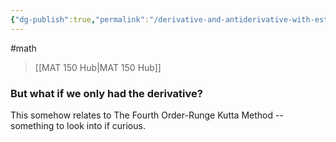 ```yaml
---
{"dg-publish":true,"permalink":"/derivative-and-antiderivative-with-estimated-graphing/","dgHomeLink":true,"dgPassFrontmatter":false}
---
```


#math 
> [[MAT 150 Hub|MAT 150 Hub]]

<style>
.container {font-family: sans-serif; text-align: center;}
.button-wrapper button {z-index: 1;height: 40px; width: 100px; margin: 10px;padding: 5px;}
.excalidraw .App-menu_top .buttonList { display: flex;}
.excalidraw-wrapper { height: 800px; margin: 50px; position: relative;}
:root[dir="ltr"] .excalidraw .layer-ui__wrapper .zen-mode-transition.App-menu_bottom--transition-left {transform: none;}
</style><script src="https://unpkg.com/react@17/umd/react.production.min.js"></script><script src="https://unpkg.com/react-dom@17/umd/react-dom.production.min.js"></script><script type="text/javascript" src="https://unpkg.com/@excalidraw/excalidraw@0.12.0/dist/excalidraw.production.min.js"></script><div id="UDNF_2022-10-17_1025.48.excalidraw.md1"></div><script>(function(){const InitialData={"type":"excalidraw","version":2,"source":"https://excalidraw.com","elements":[{"type":"arrow","version":56,"versionNonce":510229619,"isDeleted":false,"id":"jldbg7-yPCJMRx4LM3eOZ","fillStyle":"hachure","strokeWidth":1,"strokeStyle":"solid","roughness":1,"opacity":100,"angle":0,"x":-268.79998779296875,"y":70.55626678466797,"strokeColor":"#000000","backgroundColor":"transparent","width":0,"height":314.40003967285156,"seed":26373363,"groupIds":[],"strokeSharpness":"round","boundElements":[],"updated":1666027665624,"link":null,"locked":false,"startBinding":null,"endBinding":null,"lastCommittedPoint":null,"startArrowhead":null,"endArrowhead":"arrow","points":[[0,0],[0,-314.40003967285156]]},{"type":"arrow","version":87,"versionNonce":1951463485,"isDeleted":false,"id":"5rzy9eQ_wued45QJrzoyc","fillStyle":"hachure","strokeWidth":1,"strokeStyle":"solid","roughness":1,"opacity":100,"angle":0,"x":-307.1999816894531,"y":32.15624237060547,"strokeColor":"#000000","backgroundColor":"transparent","width":399.9999694824219,"height":0,"seed":1550392701,"groupIds":[],"strokeSharpness":"round","boundElements":[],"updated":1666027665624,"link":null,"locked":false,"startBinding":null,"endBinding":null,"lastCommittedPoint":null,"startArrowhead":null,"endArrowhead":"arrow","points":[[0,0],[399.9999694824219,0]]},{"type":"line","version":449,"versionNonce":1871148563,"isDeleted":false,"id":"n9yD4gahmLax9_xZlBfZm","fillStyle":"hachure","strokeWidth":1,"strokeStyle":"solid","roughness":1,"opacity":100,"angle":0,"x":-272.79998779296875,"y":-34.243751525878906,"strokeColor":"#000000","backgroundColor":"transparent","width":395.20001220703125,"height":141.60000610351562,"seed":1241570579,"groupIds":[],"strokeSharpness":"round","boundElements":[],"updated":1666027665624,"link":null,"locked":false,"startBinding":null,"endBinding":null,"lastCommittedPoint":null,"startArrowhead":null,"endArrowhead":null,"points":[[0,0],[88.79998779296875,-78.4000244140625],[195.20001220703125,-20],[308.79998779296875,-141.60000610351562],[395.20001220703125,-85.60000610351562]]},{"type":"text","version":6,"versionNonce":1197533341,"isDeleted":false,"id":"N1ybeWn4","fillStyle":"hachure","strokeWidth":1,"strokeStyle":"solid","roughness":1,"opacity":100,"angle":0,"x":-319,"y":-290.0437698364258,"strokeColor":"#000000","backgroundColor":"transparent","width":11,"height":25,"seed":503743901,"groupIds":[],"strokeSharpness":"sharp","boundElements":[],"updated":1666027665624,"link":null,"locked":false,"fontSize":20,"fontFamily":1,"text":"y","rawText":"y","baseline":18,"textAlign":"left","verticalAlign":"top","containerId":null,"originalText":"y"},{"type":"arrow","version":223,"versionNonce":167066547,"isDeleted":false,"id":"5Xq37N8Q8NTnqtO-OsjgV","fillStyle":"hachure","strokeWidth":1,"strokeStyle":"solid","roughness":1,"opacity":100,"angle":0,"x":-268.59999084472656,"y":486.9562530517578,"strokeColor":"#c92a2a","backgroundColor":"transparent","width":0,"height":314.40003967285156,"seed":1845964477,"groupIds":[],"strokeSharpness":"round","boundElements":[],"updated":1666027665624,"link":null,"locked":false,"startBinding":null,"endBinding":null,"lastCommittedPoint":null,"startArrowhead":null,"endArrowhead":"arrow","points":[[0,0],[0,-314.40003967285156]]},{"type":"arrow","version":254,"versionNonce":668191997,"isDeleted":false,"id":"RL-73KY_I6FH92Bbnesvn","fillStyle":"hachure","strokeWidth":1,"strokeStyle":"solid","roughness":1,"opacity":100,"angle":0,"x":-306.99998474121094,"y":448.5562286376953,"strokeColor":"#c92a2a","backgroundColor":"transparent","width":399.9999694824219,"height":0,"seed":1012262803,"groupIds":[],"strokeSharpness":"round","boundElements":[],"updated":1666027665624,"link":null,"locked":false,"startBinding":null,"endBinding":null,"lastCommittedPoint":null,"startArrowhead":null,"endArrowhead":"arrow","points":[[0,0],[399.9999694824219,0]]},{"type":"line","version":69,"versionNonce":1428890973,"isDeleted":false,"id":"1QvZ3p6qOI2EslbJbjn_T","fillStyle":"hachure","strokeWidth":1,"strokeStyle":"solid","roughness":1,"opacity":100,"angle":0,"x":-305.92409462355874,"y":-6.4984527019474285,"strokeColor":"#c92a2a","backgroundColor":"transparent","width":81.02809278545874,"height":61.242174017863164,"seed":265777907,"groupIds":[],"strokeSharpness":"round","boundElements":[],"updated":1666027665624,"link":null,"locked":false,"startBinding":null,"endBinding":null,"lastCommittedPoint":null,"startArrowhead":null,"endArrowhead":null,"points":[[0,0],[81.02809278545874,-61.242174017863164]]},{"type":"text","version":6,"versionNonce":1116351219,"isDeleted":false,"id":"uHbJqBZe","fillStyle":"hachure","strokeWidth":1,"strokeStyle":"solid","roughness":1,"opacity":100,"angle":0,"x":-336.0741311161105,"y":143.0245664633785,"strokeColor":"#c92a2a","backgroundColor":"transparent","width":17,"height":25,"seed":1749141459,"groupIds":[],"strokeSharpness":"sharp","boundElements":[],"updated":1666027665624,"link":null,"locked":false,"fontSize":20,"fontFamily":1,"text":"y'","rawText":"y'","baseline":18,"textAlign":"left","verticalAlign":"top","containerId":null,"originalText":"y'"},{"type":"arrow","version":141,"versionNonce":582513085,"isDeleted":false,"id":"3h2lkt_XnhVRqx8Rk78RC","fillStyle":"hachure","strokeWidth":0.5,"strokeStyle":"dashed","roughness":0,"opacity":100,"angle":0,"x":-253.16162061557532,"y":444.80931076330506,"strokeColor":"#c92a2a","backgroundColor":"transparent","width":0,"height":32.97655524038794,"seed":1529712317,"groupIds":[],"strokeSharpness":"round","boundElements":[],"updated":1666027665624,"link":null,"locked":false,"startBinding":null,"endBinding":null,"lastCommittedPoint":null,"startArrowhead":null,"endArrowhead":"bar","points":[[0,0],[0,-32.97655524038794]]},{"type":"arrow","version":46,"versionNonce":211004381,"isDeleted":false,"id":"0DAF1oTJ0G1qW8ugPRzXp","fillStyle":"hachure","strokeWidth":0.5,"strokeStyle":"dashed","roughness":0,"opacity":100,"angle":0,"x":-229.24289245924206,"y":444.80931076330506,"strokeColor":"#c92a2a","backgroundColor":"transparent","width":0,"height":62.184418816994366,"seed":1968934397,"groupIds":[],"strokeSharpness":"round","boundElements":[],"updated":1666027698284,"link":null,"locked":false,"startBinding":null,"endBinding":null,"lastCommittedPoint":null,"startArrowhead":null,"endArrowhead":"bar","points":[[0,0],[0,-62.184418816994366]]},{"type":"arrow","version":40,"versionNonce":1364930227,"isDeleted":false,"id":"csJwCFlyzDzc4FLH_-XBT","fillStyle":"hachure","strokeWidth":0.5,"strokeStyle":"dashed","roughness":0,"opacity":100,"angle":0,"x":-201.80386431278862,"y":446.6936565951957,"strokeColor":"#c92a2a","backgroundColor":"transparent","width":0,"height":43.34060108215829,"seed":182999229,"groupIds":[],"strokeSharpness":"round","boundElements":[],"updated":1666027696256,"link":null,"locked":false,"startBinding":null,"endBinding":null,"lastCommittedPoint":null,"startArrowhead":null,"endArrowhead":"bar","points":[[0,0],[0,-43.34060108215829]]},{"type":"arrow","version":25,"versionNonce":1126480925,"isDeleted":false,"id":"zV5uv4cSm7kH8AaeFp-Rn","fillStyle":"hachure","strokeWidth":0.5,"strokeStyle":"dashed","roughness":0,"opacity":100,"angle":0,"x":-184.0757007460619,"y":457.9998753529115,"strokeColor":"#c92a2a","backgroundColor":"transparent","width":0,"height":14.132809388737655,"seed":1620741075,"groupIds":[],"strokeSharpness":"round","boundElements":[],"updated":1666027694923,"link":null,"locked":false,"startBinding":null,"endBinding":null,"lastCommittedPoint":null,"startArrowhead":null,"endArrowhead":"bar","points":[[0,0],[0,-14.132809388737655]]},{"type":"arrow","version":85,"versionNonce":2058757267,"isDeleted":false,"id":"kAA2x6cQqu4SpP1_K9NaY","fillStyle":"hachure","strokeWidth":0.5,"strokeStyle":"dashed","roughness":0,"opacity":100,"angle":0,"x":-160.40543614657565,"y":446.8703454658293,"strokeColor":"#c92a2a","backgroundColor":"transparent","width":0,"height":10.364045841770462,"seed":199507155,"groupIds":[],"strokeSharpness":"round","boundElements":[],"updated":1666027701787,"link":null,"locked":false,"startBinding":null,"endBinding":null,"lastCommittedPoint":null,"startArrowhead":null,"endArrowhead":"bar","points":[[0,0],[0,10.364045841770462]]},{"type":"arrow","version":54,"versionNonce":1758037469,"isDeleted":false,"id":"0UStDwMdmz1KaSA-i57qu","fillStyle":"hachure","strokeWidth":0.5,"strokeStyle":"dashed","roughness":0,"opacity":100,"angle":0,"x":-147.63667259960846,"y":450.6390371296107,"strokeColor":"#c92a2a","backgroundColor":"transparent","width":0,"height":34.860972955464376,"seed":1584215699,"groupIds":[],"strokeSharpness":"round","boundElements":[],"updated":1666027691176,"link":null,"locked":false,"startBinding":null,"endBinding":null,"lastCommittedPoint":null,"startArrowhead":null,"endArrowhead":"bar","points":[[0,0],[0,34.860972955464376]]},{"type":"arrow","version":65,"versionNonce":242060851,"isDeleted":false,"id":"iPa7TSCdvtTJWOas2g6sH","fillStyle":"hachure","strokeWidth":0.5,"strokeStyle":"dashed","roughness":0,"opacity":100,"angle":0,"x":-131.61944549579437,"y":450.6390371296107,"strokeColor":"#c92a2a","backgroundColor":"transparent","width":0,"height":29.207863576606428,"seed":1212815923,"groupIds":[],"strokeSharpness":"round","boundElements":[],"updated":1666027708349,"link":null,"locked":false,"startBinding":null,"endBinding":null,"lastCommittedPoint":null,"startArrowhead":null,"endArrowhead":"bar","points":[[0,0],[0,29.207863576606428]]},{"type":"arrow","version":132,"versionNonce":1396982749,"isDeleted":false,"id":"hEOwsgOxnZBXGYj1-uAV3","fillStyle":"hachure","strokeWidth":0.5,"strokeStyle":"dashed","roughness":0,"opacity":100,"angle":0,"x":-119.37105382213326,"y":447.34136004061617,"strokeColor":"#c92a2a","backgroundColor":"transparent","width":0,"height":10.364045841770462,"seed":1507363549,"groupIds":[],"strokeSharpness":"round","boundElements":[],"updated":1666027713943,"link":null,"locked":false,"startBinding":null,"endBinding":null,"lastCommittedPoint":null,"startArrowhead":null,"endArrowhead":"bar","points":[[0,0],[0,10.364045841770462]]},{"type":"arrow","version":176,"versionNonce":817394547,"isDeleted":false,"id":"oLUs1VK3oWn-iAoGSjCEm","fillStyle":"hachure","strokeWidth":0.5,"strokeStyle":"dashed","roughness":0,"opacity":100,"angle":0,"x":-106.18041734934081,"y":448.75469129771994,"strokeColor":"#c92a2a","backgroundColor":"transparent","width":0,"height":1.884345831890755,"seed":1831452733,"groupIds":[],"strokeSharpness":"round","boundElements":[],"updated":1666027723385,"link":null,"locked":false,"startBinding":null,"endBinding":null,"lastCommittedPoint":null,"startArrowhead":null,"endArrowhead":"bar","points":[[0,0],[0,1.884345831890755]]},{"type":"arrow","version":15,"versionNonce":1179095155,"isDeleted":false,"id":"buqDJL6IlwXByVcWRUeK4","fillStyle":"hachure","strokeWidth":0.5,"strokeStyle":"dashed","roughness":0,"opacity":100,"angle":0,"x":-85.4523256658,"y":450.6390371296107,"strokeColor":"#c92a2a","backgroundColor":"transparent","width":0,"height":8.479628126694024,"seed":1793035539,"groupIds":[],"strokeSharpness":"round","boundElements":[],"updated":1666027729145,"link":null,"locked":false,"startBinding":null,"endBinding":null,"lastCommittedPoint":null,"startArrowhead":null,"endArrowhead":"bar","points":[[0,0],[0,-8.479628126694024]]},{"type":"arrow","version":44,"versionNonce":1115945085,"isDeleted":false,"id":"yIaGfiSWOBRdR-2MwyY61","fillStyle":"hachure","strokeWidth":0.5,"strokeStyle":"dashed","roughness":0,"opacity":100,"angle":0,"x":-70.37727147793112,"y":447.8125183817746,"strokeColor":"#c92a2a","backgroundColor":"transparent","width":0,"height":16.959400019759528,"seed":444795411,"groupIds":[],"strokeSharpness":"round","boundElements":[],"updated":1666027734309,"link":null,"locked":false,"startBinding":null,"endBinding":null,"lastCommittedPoint":null,"startArrowhead":null,"endArrowhead":"bar","points":[[0,0],[0,-16.959400019759528]]},{"type":"arrow","version":27,"versionNonce":1699768765,"isDeleted":false,"id":"PS4UByuRL6icXRLUK4wl2","fillStyle":"hachure","strokeWidth":0.5,"strokeStyle":"dashed","roughness":0,"opacity":100,"angle":0,"x":-46.822589163368434,"y":446.8703454658293,"strokeColor":"#c92a2a","backgroundColor":"transparent","width":0,"height":41.456255250267645,"seed":264888541,"groupIds":[],"strokeSharpness":"round","boundElements":[],"updated":1666027737799,"link":null,"locked":false,"startBinding":null,"endBinding":null,"lastCommittedPoint":null,"startArrowhead":null,"endArrowhead":"bar","points":[[0,0],[0,-41.456255250267645]]},{"type":"arrow","version":49,"versionNonce":546841373,"isDeleted":false,"id":"1_YmPR42dnd4hCz3AhKNF","fillStyle":"hachure","strokeWidth":0.5,"strokeStyle":"dashed","roughness":0,"opacity":100,"angle":0,"x":-28.921088110849382,"y":446.8703454658293,"strokeColor":"#c92a2a","backgroundColor":"transparent","width":0,"height":72.54846465876483,"seed":443951645,"groupIds":[],"strokeSharpness":"round","boundElements":[],"updated":1666027743519,"link":null,"locked":false,"startBinding":null,"endBinding":null,"lastCommittedPoint":null,"startArrowhead":null,"endArrowhead":"bar","points":[[0,0],[0,-72.54846465876483]]},{"type":"arrow","version":39,"versionNonce":1046991517,"isDeleted":false,"id":"iJswLP4K8EsgXs_gsQk0C","fillStyle":"hachure","strokeWidth":0.5,"strokeStyle":"dashed","roughness":0,"opacity":100,"angle":0,"x":-11.019515175144534,"y":452.2878936449039,"strokeColor":"#c92a2a","backgroundColor":"transparent","width":0,"height":54.64689172305998,"seed":2067773309,"groupIds":[],"strokeSharpness":"round","boundElements":[],"updated":1666027749636,"link":null,"locked":false,"startBinding":null,"endBinding":null,"lastCommittedPoint":null,"startArrowhead":null,"endArrowhead":"bar","points":[[0,0],[0,-54.64689172305998]]},{"type":"arrow","version":18,"versionNonce":1903749629,"isDeleted":false,"id":"eaEQYrxyN3k21qZHAJfBc","fillStyle":"hachure","strokeWidth":0.5,"strokeStyle":"dashed","roughness":0,"opacity":100,"angle":0,"x":3.1132942135931216,"y":450.4035478130131,"strokeColor":"#c92a2a","backgroundColor":"transparent","width":8.881784197001252e-16,"height":16.017227103814093,"seed":447345075,"groupIds":[],"strokeSharpness":"round","boundElements":[],"updated":1666027754695,"link":null,"locked":false,"startBinding":null,"endBinding":null,"lastCommittedPoint":null,"startArrowhead":null,"endArrowhead":"bar","points":[[0,0],[8.881784197001252e-16,-16.017227103814093]]},{"type":"arrow","version":3,"versionNonce":293228221,"isDeleted":false,"id":"r_Yhl47xuLM-0epjmHy5Q","fillStyle":"hachure","strokeWidth":0.5,"strokeStyle":"dashed","roughness":0,"opacity":100,"angle":0,"x":18.18827651827621,"y":453.2300665608492,"strokeColor":"#c92a2a","backgroundColor":"transparent","width":0,"height":10.364045841770462,"seed":1176805981,"groupIds":[],"strokeSharpness":"round","boundElements":[],"updated":1666027758671,"link":null,"locked":false,"startBinding":null,"endBinding":null,"lastCommittedPoint":null,"startArrowhead":null,"endArrowhead":"bar","points":[[0,0],[0,-10.364045841770462]]},{"type":"arrow","version":28,"versionNonce":1252784723,"isDeleted":false,"id":"D9t8cge7-pPB4U9MHid6f","fillStyle":"hachure","strokeWidth":0.5,"strokeStyle":"dashed","roughness":0,"opacity":100,"angle":0,"x":36.08984945398106,"y":449.461303013882,"strokeColor":"#c92a2a","backgroundColor":"transparent","width":0,"height":7.537527093934386,"seed":1377529629,"groupIds":[],"strokeSharpness":"round","boundElements":[],"updated":1666027765019,"link":null,"locked":false,"startBinding":null,"endBinding":null,"lastCommittedPoint":null,"startArrowhead":null,"endArrowhead":"bar","points":[[0,0],[0,7.537527093934386]]},{"type":"arrow","version":49,"versionNonce":1784680179,"isDeleted":false,"id":"lKF9CNZqHrCVjaIi7HqZv","fillStyle":"hachure","strokeWidth":0.5,"strokeStyle":"dashed","roughness":0,"opacity":100,"angle":0,"x":53.33831301082796,"y":453.05665719187107,"strokeColor":"#c92a2a","backgroundColor":"transparent","width":0,"height":17.90157293570485,"seed":1316960243,"groupIds":[],"strokeSharpness":"round","boundElements":[],"updated":1666027772517,"link":null,"locked":false,"startBinding":null,"endBinding":null,"lastCommittedPoint":null,"startArrowhead":null,"endArrowhead":"bar","points":[[0,0],[0,17.90157293570485]]},{"id":"U4PaTZOQLn3b6ZKgDAOLM","type":"line","x":-275.7259422399129,"y":417.5187331305609,"width":332.4444580078125,"height":98.6667209201388,"angle":0,"strokeColor":"#c92a2a","backgroundColor":"transparent","fillStyle":"hachure","strokeWidth":0.5,"strokeStyle":"solid","roughness":0,"opacity":100,"groupIds":[],"strokeSharpness":"round","seed":467406365,"version":490,"versionNonce":270787251,"isDeleted":false,"boundElements":null,"updated":1666027856176,"link":null,"locked":false,"points":[[0,0],[37.3333740234375,-37.33330620659717],[80,-16.000027126736086],[96.88890245225696,25.77779134114587],[117.3333740234375,47.111138237847285],[133.33333333333337,60.44447157118054],[159.11112467447913,38.22224934895837],[191.99998643663196,20.444471571180543],[236.4444308810764,-38.22224934895826],[272.88892957899304,-6.222195095486086],[315.55555555555554,38.22224934895837],[332.4444580078125,52.4444580078125]],"lastCommittedPoint":[332.4444580078125,52.4444580078125],"startBinding":null,"endBinding":null,"startArrowhead":null,"endArrowhead":null}],"appState":{"theme":"light","viewBackgroundColor":"#ffffff","currentItemStrokeColor":"#c92a2a","currentItemBackgroundColor":"transparent","currentItemFillStyle":"hachure","currentItemStrokeWidth":0.5,"currentItemStrokeStyle":"solid","currentItemRoughness":0,"currentItemOpacity":100,"currentItemFontFamily":1,"currentItemFontSize":20,"currentItemTextAlign":"left","currentItemStrokeSharpness":"sharp","currentItemStartArrowhead":null,"currentItemEndArrowhead":"bar","currentItemLinearStrokeSharpness":"round","gridSize":null,"colorPalette":{}},"files":{}};InitialData.scrollToContent=true;App=()=>{const e=React.useRef(null),t=React.useRef(null),[n,i]=React.useState({width:void 0,height:void 0});return React.useEffect(()=>{i({width:t.current.getBoundingClientRect().width,height:t.current.getBoundingClientRect().height});const e=()=>{i({width:t.current.getBoundingClientRect().width,height:t.current.getBoundingClientRect().height})};return window.addEventListener("resize",e),()=>window.removeEventListener("resize",e)},[t]),React.createElement(React.Fragment,null,React.createElement("div",{className:"excalidraw-wrapper",ref:t},React.createElement(ExcalidrawLib.Excalidraw,{ref:e,width:n.width,height:n.height,initialData:InitialData,viewModeEnabled:!0,zenModeEnabled:!0,gridModeEnabled:!1})))},excalidrawWrapper=document.getElementById("UDNF_2022-10-17_1025.48.excalidraw.md1");ReactDOM.render(React.createElement(App),excalidrawWrapper);})();</script>

### But what if we only had the derivative?
<div id="Derivative_and_Antiderivative_with_Estimated_Graphing_2022-10-17_1031.35.excalidraw.md2"></div><script>(function(){const InitialData={"type":"excalidraw","version":2,"source":"https://excalidraw.com","elements":[{"type":"arrow","version":288,"versionNonce":1521681277,"isDeleted":false,"id":"gQ_7O5PgAx9VnKNGCytHK","fillStyle":"hachure","strokeWidth":1,"strokeStyle":"solid","roughness":1,"opacity":100,"angle":0,"x":-295.8629664854018,"y":0.5220795612794973,"strokeColor":"#c92a2a","backgroundColor":"transparent","width":0,"height":314.40003967285156,"seed":1474087763,"groupIds":[],"strokeSharpness":"round","boundElements":[],"updated":1666027898172,"link":null,"locked":false,"startBinding":null,"endBinding":null,"lastCommittedPoint":null,"startArrowhead":null,"endArrowhead":"arrow","points":[[0,0],[0,-314.40003967285156]]},{"type":"arrow","version":319,"versionNonce":546225875,"isDeleted":false,"id":"J_WXz4tyUlLwHF3D5S1pN","fillStyle":"hachure","strokeWidth":1,"strokeStyle":"solid","roughness":1,"opacity":100,"angle":0,"x":-334.26296038188616,"y":-37.877944852783,"strokeColor":"#c92a2a","backgroundColor":"transparent","width":399.9999694824219,"height":0,"seed":967214941,"groupIds":[],"strokeSharpness":"round","boundElements":[],"updated":1666027898172,"link":null,"locked":false,"startBinding":null,"endBinding":null,"lastCommittedPoint":null,"startArrowhead":null,"endArrowhead":"arrow","points":[[0,0],[399.9999694824219,0]]},{"type":"text","version":71,"versionNonce":64981981,"isDeleted":false,"id":"Cb5p2aT1","fillStyle":"hachure","strokeWidth":1,"strokeStyle":"solid","roughness":1,"opacity":100,"angle":0,"x":-363.3371067567857,"y":-343.4096070270998,"strokeColor":"#c92a2a","backgroundColor":"transparent","width":17,"height":25,"seed":2137909491,"groupIds":[],"strokeSharpness":"sharp","boundElements":[],"updated":1666027898172,"link":null,"locked":false,"fontSize":20,"fontFamily":1,"text":"y'","rawText":"y'","baseline":18,"textAlign":"left","verticalAlign":"top","containerId":null,"originalText":"y'"},{"type":"arrow","version":206,"versionNonce":1419078771,"isDeleted":false,"id":"UltnH8qKW0ovqZpgRjxDP","fillStyle":"hachure","strokeWidth":0.5,"strokeStyle":"dashed","roughness":0,"opacity":100,"angle":0,"x":-280.42459625625054,"y":-41.62486272717325,"strokeColor":"#c92a2a","backgroundColor":"transparent","width":0,"height":32.97655524038794,"seed":1702335421,"groupIds":[],"strokeSharpness":"round","boundElements":[],"updated":1666027898172,"link":null,"locked":false,"startBinding":null,"endBinding":null,"lastCommittedPoint":null,"startArrowhead":null,"endArrowhead":"bar","points":[[0,0],[0,-32.97655524038794]]},{"type":"arrow","version":111,"versionNonce":2065434685,"isDeleted":false,"id":"1gH65jf6Ghr2yLQ9dGQFE","fillStyle":"hachure","strokeWidth":0.5,"strokeStyle":"dashed","roughness":0,"opacity":100,"angle":0,"x":-256.5058680999173,"y":-41.62486272717325,"strokeColor":"#c92a2a","backgroundColor":"transparent","width":0,"height":62.184418816994366,"seed":2118800019,"groupIds":[],"strokeSharpness":"round","boundElements":[],"updated":1666027898172,"link":null,"locked":false,"startBinding":null,"endBinding":null,"lastCommittedPoint":null,"startArrowhead":null,"endArrowhead":"bar","points":[[0,0],[0,-62.184418816994366]]},{"type":"arrow","version":105,"versionNonce":1521837587,"isDeleted":false,"id":"qjzpgzssXj9mudwINmfAm","fillStyle":"hachure","strokeWidth":0.5,"strokeStyle":"dashed","roughness":0,"opacity":100,"angle":0,"x":-229.06683995346384,"y":-39.74051689528261,"strokeColor":"#c92a2a","backgroundColor":"transparent","width":0,"height":43.34060108215829,"seed":539497501,"groupIds":[],"strokeSharpness":"round","boundElements":[],"updated":1666027898172,"link":null,"locked":false,"startBinding":null,"endBinding":null,"lastCommittedPoint":null,"startArrowhead":null,"endArrowhead":"bar","points":[[0,0],[0,-43.34060108215829]]},{"type":"arrow","version":90,"versionNonce":1649014941,"isDeleted":false,"id":"EFIuxhjw4HHcs2zI5YApj","fillStyle":"hachure","strokeWidth":0.5,"strokeStyle":"dashed","roughness":0,"opacity":100,"angle":0,"x":-211.33867638673712,"y":-28.434298137566827,"strokeColor":"#c92a2a","backgroundColor":"transparent","width":0,"height":14.132809388737655,"seed":1697155123,"groupIds":[],"strokeSharpness":"round","boundElements":[],"updated":1666027898172,"link":null,"locked":false,"startBinding":null,"endBinding":null,"lastCommittedPoint":null,"startArrowhead":null,"endArrowhead":"bar","points":[[0,0],[0,-14.132809388737655]]},{"type":"arrow","version":150,"versionNonce":971320243,"isDeleted":false,"id":"42s2TRHdUF6cBb6YicVFJ","fillStyle":"hachure","strokeWidth":0.5,"strokeStyle":"dashed","roughness":0,"opacity":100,"angle":0,"x":-187.66841178725088,"y":-39.56382802464901,"strokeColor":"#c92a2a","backgroundColor":"transparent","width":0,"height":10.364045841770462,"seed":1168738429,"groupIds":[],"strokeSharpness":"round","boundElements":[],"updated":1666027898172,"link":null,"locked":false,"startBinding":null,"endBinding":null,"lastCommittedPoint":null,"startArrowhead":null,"endArrowhead":"bar","points":[[0,0],[0,10.364045841770462]]},{"type":"arrow","version":119,"versionNonce":588963069,"isDeleted":false,"id":"oUd6z-gVfAEhoHkj8Sd-a","fillStyle":"hachure","strokeWidth":0.5,"strokeStyle":"dashed","roughness":0,"opacity":100,"angle":0,"x":-174.89964824028368,"y":-35.795136360867616,"strokeColor":"#c92a2a","backgroundColor":"transparent","width":0,"height":34.860972955464376,"seed":1777273299,"groupIds":[],"strokeSharpness":"round","boundElements":[],"updated":1666027898172,"link":null,"locked":false,"startBinding":null,"endBinding":null,"lastCommittedPoint":null,"startArrowhead":null,"endArrowhead":"bar","points":[[0,0],[0,34.860972955464376]]},{"type":"arrow","version":130,"versionNonce":1447771475,"isDeleted":false,"id":"MYnXyVuU5J9FPGhbWgjVv","fillStyle":"hachure","strokeWidth":0.5,"strokeStyle":"dashed","roughness":0,"opacity":100,"angle":0,"x":-158.8824211364696,"y":-35.795136360867616,"strokeColor":"#c92a2a","backgroundColor":"transparent","width":0,"height":29.207863576606428,"seed":935162077,"groupIds":[],"strokeSharpness":"round","boundElements":[],"updated":1666027898172,"link":null,"locked":false,"startBinding":null,"endBinding":null,"lastCommittedPoint":null,"startArrowhead":null,"endArrowhead":"bar","points":[[0,0],[0,29.207863576606428]]},{"type":"arrow","version":197,"versionNonce":1963996509,"isDeleted":false,"id":"mZ2RxrbcbpQjoPiqAz216","fillStyle":"hachure","strokeWidth":0.5,"strokeStyle":"dashed","roughness":0,"opacity":100,"angle":0,"x":-146.63402946280848,"y":-39.09281344986215,"strokeColor":"#c92a2a","backgroundColor":"transparent","width":0,"height":10.364045841770462,"seed":1102337907,"groupIds":[],"strokeSharpness":"round","boundElements":[],"updated":1666027898172,"link":null,"locked":false,"startBinding":null,"endBinding":null,"lastCommittedPoint":null,"startArrowhead":null,"endArrowhead":"bar","points":[[0,0],[0,10.364045841770462]]},{"type":"arrow","version":241,"versionNonce":1262361331,"isDeleted":false,"id":"jfw_2pnXUTTUMFYd4EH6M","fillStyle":"hachure","strokeWidth":0.5,"strokeStyle":"dashed","roughness":0,"opacity":100,"angle":0,"x":-133.44339299001604,"y":-37.67948219275837,"strokeColor":"#c92a2a","backgroundColor":"transparent","width":0,"height":1.884345831890755,"seed":603278653,"groupIds":[],"strokeSharpness":"round","boundElements":[],"updated":1666027898172,"link":null,"locked":false,"startBinding":null,"endBinding":null,"lastCommittedPoint":null,"startArrowhead":null,"endArrowhead":"bar","points":[[0,0],[0,1.884345831890755]]},{"type":"arrow","version":80,"versionNonce":595296701,"isDeleted":false,"id":"76gBqOkRpFD3CqSZn_DBg","fillStyle":"hachure","strokeWidth":0.5,"strokeStyle":"dashed","roughness":0,"opacity":100,"angle":0,"x":-112.71530130647523,"y":-35.795136360867616,"strokeColor":"#c92a2a","backgroundColor":"transparent","width":0,"height":8.479628126694024,"seed":985592083,"groupIds":[],"strokeSharpness":"round","boundElements":[],"updated":1666027898172,"link":null,"locked":false,"startBinding":null,"endBinding":null,"lastCommittedPoint":null,"startArrowhead":null,"endArrowhead":"bar","points":[[0,0],[0,-8.479628126694024]]},{"type":"arrow","version":109,"versionNonce":88360083,"isDeleted":false,"id":"Tdlo5QQDt7VGY5sJMg7zu","fillStyle":"hachure","strokeWidth":0.5,"strokeStyle":"dashed","roughness":0,"opacity":100,"angle":0,"x":-97.64024711860634,"y":-38.62165510870369,"strokeColor":"#c92a2a","backgroundColor":"transparent","width":0,"height":16.959400019759528,"seed":162700701,"groupIds":[],"strokeSharpness":"round","boundElements":[],"updated":1666027898172,"link":null,"locked":false,"startBinding":null,"endBinding":null,"lastCommittedPoint":null,"startArrowhead":null,"endArrowhead":"bar","points":[[0,0],[0,-16.959400019759528]]},{"type":"arrow","version":92,"versionNonce":327041565,"isDeleted":false,"id":"u95-X1gzxRPYE3B90BH08","fillStyle":"hachure","strokeWidth":0.5,"strokeStyle":"dashed","roughness":0,"opacity":100,"angle":0,"x":-74.08556480404366,"y":-39.56382802464901,"strokeColor":"#c92a2a","backgroundColor":"transparent","width":0,"height":41.456255250267645,"seed":377837235,"groupIds":[],"strokeSharpness":"round","boundElements":[],"updated":1666027898172,"link":null,"locked":false,"startBinding":null,"endBinding":null,"lastCommittedPoint":null,"startArrowhead":null,"endArrowhead":"bar","points":[[0,0],[0,-41.456255250267645]]},{"type":"arrow","version":114,"versionNonce":471087667,"isDeleted":false,"id":"VDPtHNDmG84UddwYS103i","fillStyle":"hachure","strokeWidth":0.5,"strokeStyle":"dashed","roughness":0,"opacity":100,"angle":0,"x":-56.184063751524604,"y":-39.56382802464901,"strokeColor":"#c92a2a","backgroundColor":"transparent","width":0,"height":72.54846465876483,"seed":2548221,"groupIds":[],"strokeSharpness":"round","boundElements":[],"updated":1666027898172,"link":null,"locked":false,"startBinding":null,"endBinding":null,"lastCommittedPoint":null,"startArrowhead":null,"endArrowhead":"bar","points":[[0,0],[0,-72.54846465876483]]},{"type":"arrow","version":104,"versionNonce":168425085,"isDeleted":false,"id":"pKhjNQt-478KWQ0jl_lTr","fillStyle":"hachure","strokeWidth":0.5,"strokeStyle":"dashed","roughness":0,"opacity":100,"angle":0,"x":-38.282490815819756,"y":-34.14627984557444,"strokeColor":"#c92a2a","backgroundColor":"transparent","width":0,"height":54.64689172305998,"seed":598607955,"groupIds":[],"strokeSharpness":"round","boundElements":[],"updated":1666027898172,"link":null,"locked":false,"startBinding":null,"endBinding":null,"lastCommittedPoint":null,"startArrowhead":null,"endArrowhead":"bar","points":[[0,0],[0,-54.64689172305998]]},{"type":"arrow","version":83,"versionNonce":1821670355,"isDeleted":false,"id":"zz3NI7aDBa465SeubfuYD","fillStyle":"hachure","strokeWidth":0.5,"strokeStyle":"dashed","roughness":0,"opacity":100,"angle":0,"x":-24.1496814270821,"y":-36.030625677465196,"strokeColor":"#c92a2a","backgroundColor":"transparent","width":8.881784197001252e-16,"height":16.017227103814093,"seed":1012111965,"groupIds":[],"strokeSharpness":"round","boundElements":[],"updated":1666027898172,"link":null,"locked":false,"startBinding":null,"endBinding":null,"lastCommittedPoint":null,"startArrowhead":null,"endArrowhead":"bar","points":[[0,0],[8.881784197001252e-16,-16.017227103814093]]},{"type":"arrow","version":68,"versionNonce":836771549,"isDeleted":false,"id":"cW8-X62d3Km7xMd7WZ4nA","fillStyle":"hachure","strokeWidth":0.5,"strokeStyle":"dashed","roughness":0,"opacity":100,"angle":0,"x":-9.07469912239901,"y":-33.20410692962912,"strokeColor":"#c92a2a","backgroundColor":"transparent","width":0,"height":10.364045841770462,"seed":403670515,"groupIds":[],"strokeSharpness":"round","boundElements":[],"updated":1666027898172,"link":null,"locked":false,"startBinding":null,"endBinding":null,"lastCommittedPoint":null,"startArrowhead":null,"endArrowhead":"bar","points":[[0,0],[0,-10.364045841770462]]},{"type":"arrow","version":93,"versionNonce":1926990195,"isDeleted":false,"id":"-YhLtBXwwlDnzKStwUxOr","fillStyle":"hachure","strokeWidth":0.5,"strokeStyle":"dashed","roughness":0,"opacity":100,"angle":0,"x":8.826873813305838,"y":-36.97287047659631,"strokeColor":"#c92a2a","backgroundColor":"transparent","width":0,"height":7.537527093934386,"seed":1460291261,"groupIds":[],"strokeSharpness":"round","boundElements":[],"updated":1666027898172,"link":null,"locked":false,"startBinding":null,"endBinding":null,"lastCommittedPoint":null,"startArrowhead":null,"endArrowhead":"bar","points":[[0,0],[0,7.537527093934386]]},{"type":"arrow","version":114,"versionNonce":1636973373,"isDeleted":false,"id":"3V1gSqdD0YNP-GgGLC7Ou","fillStyle":"hachure","strokeWidth":0.5,"strokeStyle":"dashed","roughness":0,"opacity":100,"angle":0,"x":26.075337370152738,"y":-33.37751629860725,"strokeColor":"#c92a2a","backgroundColor":"transparent","width":0,"height":17.90157293570485,"seed":716197779,"groupIds":[],"strokeSharpness":"round","boundElements":[],"updated":1666027898172,"link":null,"locked":false,"startBinding":null,"endBinding":null,"lastCommittedPoint":null,"startArrowhead":null,"endArrowhead":"bar","points":[[0,0],[0,17.90157293570485]]},{"type":"line","version":555,"versionNonce":1680859923,"isDeleted":false,"id":"dMG0BzEavwDb-ai9sxVNZ","fillStyle":"hachure","strokeWidth":0.5,"strokeStyle":"solid","roughness":0,"opacity":100,"angle":0,"x":-302.98891788058813,"y":-68.9154403599174,"strokeColor":"#c92a2a","backgroundColor":"transparent","width":332.4444580078125,"height":98.6667209201388,"seed":1391224605,"groupIds":[],"strokeSharpness":"round","boundElements":[],"updated":1666027898172,"link":null,"locked":false,"startBinding":null,"endBinding":null,"lastCommittedPoint":null,"startArrowhead":null,"endArrowhead":null,"points":[[0,0],[37.3333740234375,-37.33330620659717],[80,-16.000027126736086],[96.88890245225696,25.77779134114587],[117.3333740234375,47.111138237847285],[133.33333333333337,60.44447157118054],[159.11112467447913,38.22224934895837],[191.99998643663196,20.444471571180543],[236.4444308810764,-38.22224934895826],[272.88892957899304,-6.222195095486086],[315.55555555555554,38.22224934895837],[332.4444580078125,52.4444580078125]]},{"type":"arrow","version":336,"versionNonce":1597759581,"isDeleted":false,"id":"nnHlAW9ReAoT5dqXzT-Xf","fillStyle":"hachure","strokeWidth":1,"strokeStyle":"solid","roughness":1,"opacity":100,"angle":0,"x":-296.19996643066406,"y":350.35626220703125,"strokeColor":"#000000","backgroundColor":"transparent","width":0,"height":314.40003967285156,"seed":1353664605,"groupIds":[],"strokeSharpness":"round","boundElements":[],"updated":1666027910159,"link":null,"locked":false,"startBinding":null,"endBinding":null,"lastCommittedPoint":null,"startArrowhead":null,"endArrowhead":"arrow","points":[[0,0],[0,-314.40003967285156]]},{"type":"arrow","version":367,"versionNonce":725000179,"isDeleted":false,"id":"S1uEcUu3LSE2SHXW2fKQR","fillStyle":"hachure","strokeWidth":1,"strokeStyle":"solid","roughness":1,"opacity":100,"angle":0,"x":-334.59996032714844,"y":311.95623779296875,"strokeColor":"#000000","backgroundColor":"transparent","width":399.9999694824219,"height":0,"seed":1259190259,"groupIds":[],"strokeSharpness":"round","boundElements":[],"updated":1666027910159,"link":null,"locked":false,"startBinding":null,"endBinding":null,"lastCommittedPoint":null,"startArrowhead":null,"endArrowhead":"arrow","points":[[0,0],[399.9999694824219,0]]},{"id":"AyVPCEc2","type":"text","x":-355,"y":22.20623016357422,"width":11,"height":25,"angle":0,"strokeColor":"#000000","backgroundColor":"transparent","fillStyle":"hachure","strokeWidth":1,"strokeStyle":"solid","roughness":1,"opacity":100,"groupIds":[],"strokeSharpness":"sharp","seed":1634697011,"version":3,"versionNonce":1346314451,"isDeleted":false,"boundElements":null,"updated":1666027913005,"link":null,"locked":false,"text":"y","rawText":"y","fontSize":20,"fontFamily":1,"textAlign":"left","verticalAlign":"top","baseline":18,"containerId":null,"originalText":"y"},{"id":"LIIOAKMH20N62aEaUhpY7","type":"line","x":-295.1999816894531,"y":156.0062484741211,"width":360.8000183105469,"height":70.98064758586509,"angle":0,"strokeColor":"#000000","backgroundColor":"transparent","fillStyle":"hachure","strokeWidth":1,"strokeStyle":"solid","roughness":1,"opacity":100,"groupIds":[],"strokeSharpness":"round","seed":870944371,"version":770,"versionNonce":993938899,"isDeleted":false,"boundElements":null,"updated":1666027946512,"link":null,"locked":false,"points":[[0,0],[24.79998779296875,-16.79998779296875],[79.86855637704889,-48.25234424557604],[174.84561949159433,-24.062966275667122],[262.8094200974928,-70.98064758586509],[360.8000183105469,-15.199981689453125]],"lastCommittedPoint":[50.399993896484375,-29.5999755859375],"startBinding":null,"endBinding":null,"startArrowhead":null,"endArrowhead":null},{"id":"hbw1cE6cdgA0FpjhcZV1-","type":"line","x":-317.7999267578125,"y":155.2062301635742,"width":52.79998779296875,"height":0,"angle":0,"strokeColor":"#000000","backgroundColor":"transparent","fillStyle":"hachure","strokeWidth":1,"strokeStyle":"solid","roughness":1,"opacity":100,"groupIds":[],"strokeSharpness":"round","seed":2095892797,"version":55,"versionNonce":675048371,"isDeleted":false,"boundElements":null,"updated":1666027962545,"link":null,"locked":false,"points":[[0,0],[52.79998779296875,0]],"lastCommittedPoint":null,"startBinding":null,"endBinding":null,"startArrowhead":null,"endArrowhead":null},{"id":"070zBfRo","type":"text","x":-364.800048828125,"y":144.20623016357422,"width":39,"height":25,"angle":0,"strokeColor":"#000000","backgroundColor":"transparent","fillStyle":"hachure","strokeWidth":1,"strokeStyle":"solid","roughness":1,"opacity":100,"groupIds":[],"strokeSharpness":"sharp","seed":1306923677,"version":35,"versionNonce":113428851,"isDeleted":false,"boundElements":null,"updated":1666027963897,"link":null,"locked":false,"text":"????","rawText":"????","fontSize":20,"fontFamily":1,"textAlign":"left","verticalAlign":"top","baseline":18,"containerId":null,"originalText":"????"},{"id":"hLwPsTo7","type":"text","x":-425.79998779296875,"y":194.20623016357422,"width":274,"height":25,"angle":0,"strokeColor":"#000000","backgroundColor":"transparent","fillStyle":"hachure","strokeWidth":1,"strokeStyle":"solid","roughness":1,"opacity":50,"groupIds":[],"strokeSharpness":"sharp","seed":1008683187,"version":264,"versionNonce":71424381,"isDeleted":false,"boundElements":null,"updated":1666027983843,"link":null,"locked":false,"text":"We don't know the y offset","rawText":"We don't know the y offset","fontSize":20,"fontFamily":1,"textAlign":"left","verticalAlign":"top","baseline":18,"containerId":null,"originalText":"We don't know the y offset"}],"appState":{"theme":"light","viewBackgroundColor":"#ffffff","currentItemStrokeColor":"#000000","currentItemBackgroundColor":"transparent","currentItemFillStyle":"hachure","currentItemStrokeWidth":1,"currentItemStrokeStyle":"solid","currentItemRoughness":1,"currentItemOpacity":50,"currentItemFontFamily":1,"currentItemFontSize":20,"currentItemTextAlign":"left","currentItemStrokeSharpness":"sharp","currentItemStartArrowhead":null,"currentItemEndArrowhead":"arrow","currentItemLinearStrokeSharpness":"round","gridSize":null,"colorPalette":{}},"files":{}};InitialData.scrollToContent=true;App=()=>{const e=React.useRef(null),t=React.useRef(null),[n,i]=React.useState({width:void 0,height:void 0});return React.useEffect(()=>{i({width:t.current.getBoundingClientRect().width,height:t.current.getBoundingClientRect().height});const e=()=>{i({width:t.current.getBoundingClientRect().width,height:t.current.getBoundingClientRect().height})};return window.addEventListener("resize",e),()=>window.removeEventListener("resize",e)},[t]),React.createElement(React.Fragment,null,React.createElement("div",{className:"excalidraw-wrapper",ref:t},React.createElement(ExcalidrawLib.Excalidraw,{ref:e,width:n.width,height:n.height,initialData:InitialData,viewModeEnabled:!0,zenModeEnabled:!0,gridModeEnabled:!1})))},excalidrawWrapper=document.getElementById("Derivative_and_Antiderivative_with_Estimated_Graphing_2022-10-17_1031.35.excalidraw.md2");ReactDOM.render(React.createElement(App),excalidrawWrapper);})();</script>

This somehow relates to The Fourth Order-Runge Kutta Method -- something to look into if curious.